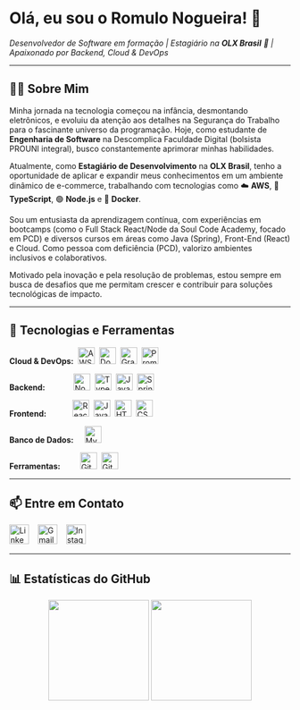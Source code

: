 # Olá, eu sou o Romulo Nogueira! 👋

<p align="left">
  <em>Desenvolvedor de Software em formação | Estagiário na <strong>OLX Brasil</strong> 🚀 | Apaixonado por Backend, Cloud & DevOps</em>
</p>

---

## 👨‍💻 Sobre Mim

<p align="left">
  Minha jornada na tecnologia começou na infância, desmontando eletrônicos, e evoluiu da atenção aos detalhes na Segurança do Trabalho para o fascinante universo da programação. Hoje, como estudante de <strong>Engenharia de Software</strong> na Descomplica Faculdade Digital (bolsista PROUNI integral), busco constantemente aprimorar minhas habilidades.
</p>
<p align="left">
  Atualmente, como <strong>Estagiário de Desenvolvimento</strong> na <strong>OLX Brasil</strong>, tenho a oportunidade de aplicar e expandir meus conhecimentos em um ambiente dinâmico de e-commerce, trabalhando com tecnologias como ☁️ <strong>AWS</strong>, 📜 <strong>TypeScript</strong>, 🟢 <strong>Node.js</strong> e 🐳 <strong>Docker</strong>.
</p>
<p align="left">
  Sou um entusiasta da aprendizagem contínua, com experiências em bootcamps (como o Full Stack React/Node da Soul Code Academy, focado em PCD) e diversos cursos em áreas como Java (Spring), Front-End (React) e Cloud. Como pessoa com deficiência (PCD), valorizo ambientes inclusivos e colaborativos.
</p>
<p align="left">
  Motivado pela inovação e pela resolução de problemas, estou sempre em busca de desafios que me permitam crescer e contribuir para soluções tecnológicas de impacto.
</p>

---

## 🚀 Tecnologias e Ferramentas

<p align="left">
  <strong>Cloud & DevOps:</strong> 
  <a href="https://aws.amazon.com" target="_blank"><img src="https://cdn.jsdelivr.net/gh/devicons/devicon/icons/amazonwebservices/amazonwebservices-original-wordmark.svg" height="30" alt="AWS logo"/></a> 
  <a href="https://www.docker.com/" target="_blank"><img src="https://cdn.jsdelivr.net/gh/devicons/devicon/icons/docker/docker-original-wordmark.svg" height="30" alt="Docker logo"/></a> 
  <a href="https://grafana.com" target="_blank"><img src="https://cdn.jsdelivr.net/gh/devicons/devicon/icons/grafana/grafana-original-wordmark.svg" height="30" alt="Grafana logo"/></a> 
  <a href="https://prometheus.io/" target="_blank"><img src="https://cdn.jsdelivr.net/gh/devicons/devicon/icons/prometheus/prometheus-original.svg" height="30" alt="Prometheus logo"/></a>
</p>
<p align="left">
  <strong>Backend:</strong>            
  <a href="https://nodejs.org" target="_blank"><img src="https://cdn.jsdelivr.net/gh/devicons/devicon/icons/nodejs/nodejs-original-wordmark.svg" height="30" alt="Node.js logo"/></a> 
  <a href="https://www.typescriptlang.org/" target="_blank"><img src="https://cdn.jsdelivr.net/gh/devicons/devicon/icons/typescript/typescript-original.svg" height="30" alt="TypeScript logo"/></a> 
  <a href="https://www.java.com" target="_blank"><img src="https://cdn.jsdelivr.net/gh/devicons/devicon/icons/java/java-original-wordmark.svg" height="30" alt="Java logo"/></a> 
  <a href="https://spring.io/" target="_blank"><img src="https://cdn.jsdelivr.net/gh/devicons/devicon/icons/spring/spring-original-wordmark.svg" height="30" alt="Spring logo"/></a> 
  <!-- Se C# for relevante, adicione: -->
  <!-- <a href="https://docs.microsoft.com/en-us/dotnet/csharp/" target="_blank"><img src="https://cdn.jsdelivr.net/gh/devicons/devicon/icons/csharp/csharp-original.svg" height="30" alt="C# logo"/></a>  -->
</p>
<p align="left">
  <strong>Frontend:</strong>           
  <a href="https://reactjs.org/" target="_blank"><img src="https://cdn.jsdelivr.net/gh/devicons/devicon/icons/react/react-original-wordmark.svg" height="30" alt="React logo"/></a> 
  <a href="https://developer.mozilla.org/en-US/docs/Web/JavaScript" target="_blank"><img src="https://cdn.jsdelivr.net/gh/devicons/devicon/icons/javascript/javascript-original.svg" height="30" alt="JavaScript logo"/></a> 
  <a href="https://developer.mozilla.org/en-US/docs/Web/HTML" target="_blank"><img src="https://cdn.jsdelivr.net/gh/devicons/devicon/icons/html5/html5-original-wordmark.svg" height="30" alt="HTML5 logo"/></a> 
  <a href="https://developer.mozilla.org/en-US/docs/Web/CSS" target="_blank"><img src="https://cdn.jsdelivr.net/gh/devicons/devicon/icons/css3/css3-original-wordmark.svg" height="30" alt="CSS3 logo"/></a>
</p>
 <p align="left">
  <strong>Banco de Dados:</strong>    
  <a href="https://www.mysql.com/" target="_blank"><img src="https://cdn.jsdelivr.net/gh/devicons/devicon/icons/mysql/mysql-original-wordmark.svg" height="30" alt="MySQL logo"/></a> 
  <!-- Adicione outros bancos se usar, ex: PostgreSQL -->
  <!-- <a href="https://www.postgresql.org" target="_blank"><img src="https://cdn.jsdelivr.net/gh/devicons/devicon/icons/postgresql/postgresql-original-wordmark.svg" height="30" alt="PostgreSQL logo"/></a>  -->
</p>
<p align="left">
  <strong>Ferramentas:</strong>        
  <a href="https://git-scm.com/" target="_blank"><img src="https://cdn.jsdelivr.net/gh/devicons/devicon/icons/git/git-original-wordmark.svg" height="30" alt="Git logo"/></a> 
  <a href="https://github.com/" target="_blank"><img src="https://cdn.jsdelivr.net/gh/devicons/devicon/icons/github/github-original.svg" height="30" alt="GitHub logo"/></a>
</p>

---

## 📫 Entre em Contato

<p align="left">
  <a href="https://www.linkedin.com/in/romulo-nogueira-605594185/" target="_blank" style="text-decoration:none;">
    <img src="https://img.shields.io/badge/LinkedIn-0077B5?style=for-the-badge&logo=linkedin&logoColor=white" height="35" alt="LinkedIn Badge"/>
  </a>  
  <a href="mailto:romulonogueira929@gmail.com" target="_blank" style="text-decoration:none;">
    <img src="https://img.shields.io/badge/Gmail-D14836?style=for-the-badge&logo=gmail&logoColor=white" height="35" alt="Gmail Badge"/>
  </a>  
  <!-- Mantenha o Instagram se for relevante para seu perfil profissional ou networking -->
  <a href="https://www.instagram.com/romulo_nogueira_84/" target="_blank" style="text-decoration:none;">
     <img src="https://img.shields.io/badge/Instagram-E4405F?style=for-the-badge&logo=instagram&logoColor=white" height="35" alt="Instagram Badge"/>
  </a>
</p>

---

## 📊 Estatísticas do GitHub

<!--- Substitua 'SEU_USERNAME_AQUI' pelo seu nome de usuário do GitHub -->
<p align="center">
  <img height="180em" src="https://github-readme-stats.vercel.app/api?username=SEU_USERNAME_AQUI&show_icons=true&theme=dracula&include_all_commits=true&count_private=true&locale=pt-br"/>
  <img height="180em" src="https://github-readme-stats.vercel.app/api/top-langs/?username=SEU_USERNAME_AQUI&layout=compact&langs_count=7&theme=dracula&locale=pt-br"/>
</p>

<!--
**Opcional: Adicione mais seções se desejar!**
- ## 🌱 Atualmente Aprendendo
- ## 🔭 Projetos em Destaque (Link para repositórios pinados)
- ## ✨ Curiosidades / Hobbies
-->

###
